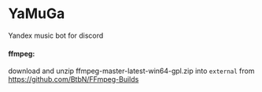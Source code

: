 # YaMuGa
Yandex music bot for discord

#### ffmpeg:

download and unzip ffmpeg-master-latest-win64-gpl.zip into `external`
from https://github.com/BtbN/FFmpeg-Builds
